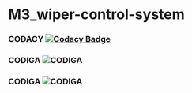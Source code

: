 # M3_wiper-control-system

### CODACY [![Codacy Badge](https://app.codacy.com/project/badge/Grade/7874b986ed3e4b3d842578418b125f0e)](https://www.codacy.com/gh/JaganPrrashanthS/M3_wiper-control-system/dashboard?utm_source=github.com&amp;utm_medium=referral&amp;utm_content=JaganPrrashanthS/M3_wiper-control-system&amp;utm_campaign=Badge_Grade)

### CODIGA ![CODIGA](https://api.codiga.io/project/33362/status/svg)

### CODIGA ![CODIGA](https://api.codiga.io/project/33362/score/svg)

